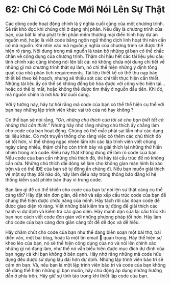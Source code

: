 # 62: Chỉ Có Code Mới Nói Lên Sự Thật

Các dòng code hoạt động chính là ý nghĩa cuối cùng của một chương trình. Sẽ rất khó đọc khi chúng chỉ ở dạng nhị phân. Nếu đây là chương trình của bạn, của bất kì nhà phát triển phần mềm thương mại điển hình hay dự án nguồn mở, hoặc là viết code bằng ngôn ngữ thông dịch linh hoạt thì nên cần có mã nguồn. Khi nhìn vào mã nguồn,ý nghĩa của chương trình sẽ được thể hiện rõ ràng. Nội dung trong mã nguồn là toàn bộ những gì bạn có thể chắc chắn về công dụng của chương trình. Thậm chí hầu hết các tài liệu yêu cầu tính chính xác cũng không nói lên tất cả: nó không chứa nội dung chi tiết về những gì mà chương trình thật sự làm, nó chỉ thể hiện những ý định tổng quát của nhà phân tích requirements. Tài liệu thiết kế có thể thu nạp bản thiết kế theo kế hoạch, nhưng sẽ thiếu sót các chi tiết thực hiện cần thiết. Những tài liệu ấy có thể sẽ không đồng bộ hóa được với công việc hiện tại… hoặc có thể bị mất, hoặc không thể được tìm thấy ở nguồn đầu tiên. Khi đó, mã nguồn chính là nơi lưu trữ cuối cùng.

Với ý tưởng này, hãy tự hỏi rằng mã code của bạn có thể thể hiện cụ thể với bạn hay những lập trình viên khác vai trò của nó hay không ?

Có thể bạn sẽ nói rằng, *“Oh, những chú thích của tôi sẽ cho bạn biết tất cả những thứ cần thiết.*” Nhưng hãy nhớ rằng những chú thích ấy chẳng làm cho code của bạn hoạt động. Chúng có thể mắc phải sai lầm như các dạng tài liệu khác. Có một truyền thống cho rằng việc có thêm các chú thích đó sẽ tốt hơn, vì thế không ngạc nhiên lắm khi các lập trình viên viết chúng ngày càng nhiều, thậm chí họ còn trình bày và giải thích lại những thứ hiển nhiên trong mã code. Điều này thật không đúng để làm rõ code của bạn. Nếu code của bạn cần những chú thích đó, thì hãy tái cấu trúc để nó không cần nữa. Những chú thích dài dòng sẽ làm cho không gian màn hình bị xáo trộn và có thể IDE của bạn sẽ tự động ẩn chúng đi. Nếu bạn muốn giải thích về một sự thay đổi nào đó, hãy làm điều này trong thông báo đăng kí hệ thống kiểm soát phiên bản thay vì trong code.

Bạn làm gì để có thể khiến cho code của bạn tự nói lên sự thật càng cụ thể càng tốt? Hãy đặt tên đơn giản, dễ nhớ và sắp xếp cấu trúc code của bạn để chúng thể hiện được chức năng của mình. Hãy tách rời các đoạn code để được giao diện rõ ràng. Viết những bài kiểm tra tự động để giải thích các hành vi dự định và kiểm tra các giao diện. Hãy mạnh dạn sửa lại cấu trúc khi bạn học cách viết code đơn giản với những phương pháp tốt hơn. Hãy làm cho code của bạn càng đơn giản càng tốt để dễ đọc và dễ hiểu.

Hãy chăm chút cho code của bạn như thể đang biên soạn một bài thơ, bài diễn văn, một bài blog, hoặc là một tin email 📮 quan trọng. Hãy thể hiện sự khéo léo của bạn, nó sẽ thể hiện công dụng của nó và nói lên chính xác những gì nó đang làm, như thế nó vẫn biểu hiện được mục đích dự định của bạn ngay cả khi bạn không ở bên cạnh. Hãy nhớ rằng những mã code hữu dụng đều được sử dụng lâu dài hơn dự định. Những lập trình viên bảo trì sẽ cảm ơn bạn. Và, nếu bạn là một lập trình viên bảo trì và code của bạn không dễ dàng thể hiện những gì bạn muốn, hãy chủ động áp dụng những hướng dẫn ở phía trên. Hãy giữ sự tỉnh táo trong khi thiết lập code của bạn.
